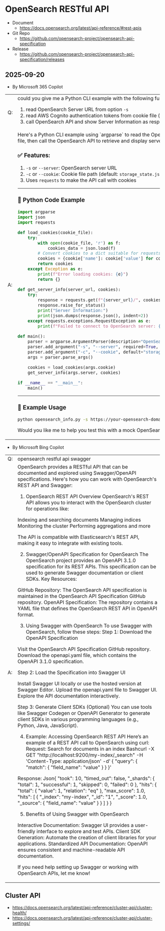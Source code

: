 # OpenSearch RESTful API

- Document
  - https://docs.opensearch.org/latest/api-reference/#rest-apis
- Git Repo
  - https://github.com/opensearch-project/opensearch-api-specification
- Release
  - https://github.com/opensearch-project/opensearch-api-specification/releases

## 2025-09-20

- By Microsoft 365 Copilot
<table><tr><td>Q:</td><td>
<!-- add your Prompt bellow-->
could you give me a Python CLI example with the following functionality?

1. read OpenSearch Server URL from option `-s`
2. read AWS Cognito authentication tokens from cookie file (default: storage_state.json) from option `-c`
3. call OpenSearch API and show Server Information as response

</td></tr><tr><td>A:</td><td>
<!-- add Chatbot Response bellow-->
Here's a Python CLI example using `argparse` to read the OpenSearch server URL and AWS Cognito authentication tokens from a cookie file, then call the OpenSearch API to retrieve and display server information.

### ✅ Features:
1. `-s` or `--server`: OpenSearch server URL
2. `-c` or `--cookie`: Cookie file path (default: `storage_state.json`)
3. Uses `requests` to make the API call with cookies

---

### 🐍 Python Code Example

```python
import argparse
import json
import requests

def load_cookies(cookie_file):
    try:
        with open(cookie_file, 'r') as f:
            cookies_data = json.load(f)
        # Convert cookies to a dict suitable for requests
        cookies = {cookie['name']: cookie['value'] for cookie in cookies_data.get('cookies', [])}
        return cookies
    except Exception as e:
        print(f"Error loading cookies: {e}")
        return {}

def get_server_info(server_url, cookies):
    try:
        response = requests.get(f"{server_url}/", cookies=cookies)
        response.raise_for_status()
        print("Server Information:")
        print(json.dumps(response.json(), indent=2))
    except requests.exceptions.RequestException as e:
        print(f"Failed to connect to OpenSearch server: {e}")

def main():
    parser = argparse.ArgumentParser(description="OpenSearch Server Info CLI")
    parser.add_argument("-s", "--server", required=True, help="OpenSearch server URL")
    parser.add_argument("-c", "--cookie", default="storage_state.json", help="Path to cookie file (default: storage_state.json)")
    args = parser.parse_args()

    cookies = load_cookies(args.cookie)
    get_server_info(args.server, cookies)

if __name__ == "__main__":
    main()
```

---

### 🧪 Example Usage

```bash
python opensearch_info.py -s https://your-opensearch-domain.com -c storage_state.json
```

Would you like me to help you test this with a mock OpenSearch server or generate a sample `storage_state.json` file?
</td></tr></table>

- By Microsoft Bing Copilot
<table><tr><td>Q:</td><td>
<!-- add your Prompt bellow-->
opensearch restful api swagger
</td></tr><tr><td>A:</td><td>
<!-- add Chatbot Response bellow-->
OpenSearch provides a RESTful API that can be documented and explored using Swagger/OpenAPI specifications. Here's how you can work with OpenSearch's REST API and Swagger:

1. OpenSearch REST API Overview
OpenSearch's REST API allows you to interact with the OpenSearch cluster for operations like:

Indexing and searching documents
Managing indices
Monitoring the cluster
Performing aggregations and more

The API is compatible with Elasticsearch's REST API, making it easy to integrate with existing tools.

2. Swagger/OpenAPI Specification for OpenSearch
The OpenSearch project provides an OpenAPI 3.1.0 specification for its REST APIs. This specification can be used to generate Swagger documentation or client SDKs.
Key Resources:

GitHub Repository: The OpenSearch API specification is maintained in the OpenSearch API Specification GitHub repository.
OpenAPI Specification: The repository contains a YAML file that defines the OpenSearch REST API in OpenAPI format.


3. Using Swagger with OpenSearch
To use Swagger with OpenSearch, follow these steps:
Step 1: Download the OpenAPI Specification

Visit the OpenSearch API Specification GitHub repository.
Download the openapi.yaml file, which contains the OpenAPI 3.1.0 specification.

Step 2: Load the Specification into Swagger UI

Install Swagger UI locally or use the hosted version at Swagger Editor.
Upload the openapi.yaml file to Swagger UI.
Explore the API documentation interactively.

Step 3: Generate Client SDKs (Optional)
You can use tools like Swagger Codegen or OpenAPI Generator to generate client SDKs in various programming languages (e.g., Python, Java, JavaScript).

4. Example: Accessing OpenSearch REST API
Here’s an example of a REST API call to OpenSearch using curl:
Request: Search for documents in an index
Bashcurl -X GET "http://localhost:9200/my-index/_search" -H 'Content-Type: application/json' -d'
{
  "query": {
    "match": {
      "field_name": "value"
    }
  }
}'

Response:
Json{
  "took": 10,
  "timed_out": false,
  "_shards": {
    "total": 1,
    "successful": 1,
    "skipped": 0,
    "failed": 0
  },
  "hits": {
    "total": {
      "value": 1,
      "relation": "eq"
    },
    "max_score": 1.0,
    "hits": [
      {
        "_index": "my-index",
        "_id": "1",
        "_score": 1.0,
        "_source": {
          "field_name": "value"
        }
      }
    ]
  }
}


5. Benefits of Using Swagger with OpenSearch

Interactive Documentation: Swagger UI provides a user-friendly interface to explore and test APIs.
Client SDK Generation: Automate the creation of client libraries for your applications.
Standardized API Documentation: OpenAPI ensures consistent and machine-readable API documentation.


If you need help setting up Swagger or working with OpenSearch APIs, let me know!
</td></tr></table>

## Cluster API

- https://docs.opensearch.org/latest/api-reference/cluster-api/cluster-health/
- https://docs.opensearch.org/latest/api-reference/cluster-api/cluster-settings/